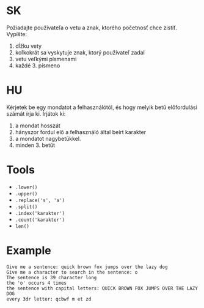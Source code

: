 # SK
Požiadajte používateľa o vetu a znak, ktorého početnosť chce zistiť. Vypíšte:
1. dĺžku vety
1. koľkokrát sa vyskytuje znak, ktorý používateľ zadal
1. vetu veľkými písmenami
1. každé 3. písmeno

# HU
Kérjetek be egy mondatot a felhasználótól, és hogy melyik betű előfordulási számát írja ki. Írjátok ki:
1. a mondat hosszát
1. hányszor fordul elő a felhasználó által beírt karakter
1. a mondatot nagybetűkkel.
1. minden 3. betűt

# Tools
- `.lower()` 
-  `.upper()` 
- `.replace('s', 'a')` 
- `.split()` 
- `.index('karakter')` 
- `.count('karakter')` 
- `len()` 

# Example

```
Give me a sentence: quick brown fox jumps over the lazy dog
Give me a character to search in the sentence: o
The sentence is 39 character long
the 'o' occurs 4 times
the sentence with capital letters: QUICK BROWN FOX JUMPS OVER THE LAZY DOG
every 3dr letter: qcbwf m et zd
```

<!-- 
sentence = input("Give me a sentence: ")
characterToSearch = input("Give me a character to search in the sentence: ")

print(f"The sentence is {len(sentence)} character long\nthe '{characterToSearch}' occurs {sentence.count(characterToSearch)} times\nthe sentence with capital letters: {sentence.upper()}\nevery 3dr letter: {''.join(sentence[::3])}")
>
